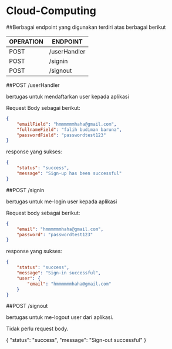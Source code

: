 # Cloud-Computing

##Berbagai endpoint yang digunakan terdiri atas berbagai berikut

| OPERATION     | ENDPOINT      |
| ------------- | ------------- |
| POST          | /userHandler  |
| POST          |  /signin      |
| POST          |  /signout     |


##POST /userHandler

bertugas untuk mendaftarkan user kepada aplikasi

Request Body sebagai berikut:

```json
{
    "emailField": "hmmmmmmhaha@gmail.com",
    "fullnameField": "falih budiman baruna",
    "passwordField": "passwordtest123"
}
```

response yang sukses:

```json
{
    "status": "success",
    "message": "Sign-up has been successful"
}
```


##POST /signin

bertugas untuk me-login user kepada aplikasi

Request body sebagai berikut:

```json
{
    "email": "hmmmmmmhaha@gmail.com",
    "password": "passwordtest123"
}
```

response yang sukses:
```json
{
    "status": "success",
    "message": "Sign-in successful",
    "user": {
        "email": "hmmmmmmhaha@gmail.com"
    }
}
```

##POST /signout

bertugas untuk me-logout user dari aplikasi.

Tidak perlu request body.

{
    "status": "success",
    "message": "Sign-out successful"
}
